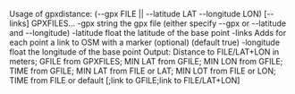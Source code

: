 Usage of gpxdistance: (--gpx FILE || --latitude LAT --longitude LON) [--links] GPXFILES... 
  -gpx string
        the gpx file (either specify --gpx or --latitude and --longitude)
  -latitude float
        the latitude of the base point
  -links
        Adds for each point a link to OSM with a marker (optional) (default true)
  -longitude float
        the longitude of the base point
Output: Distance to FILE/LAT+LON in meters;
        GFILE from GPXFILES;
        MIN LAT from GFILE;
        MIN LON from GFILE;
        TIME from GFILE;
        MIN LAT from FILE or LAT;
        MIN LOT from FILE or LON;
        TIME from FILE or default
        [;link to GFILE;link to FILE/LAT+LON]
